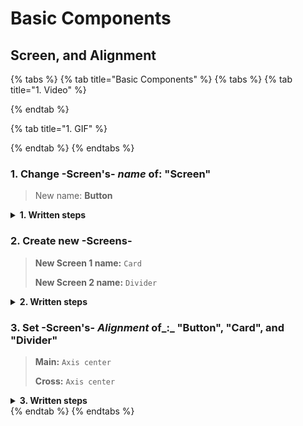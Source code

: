# Basic Components

## Screen, and Alignment

{% tabs %}
{% tab title="Basic Components" %}
{% tabs %}
{% tab title="1. Video" %}

{% endtab %}

{% tab title="1. GIF" %}

{% endtab %}
{% endtabs %}



### **1.** Change -Screen's- _name_ of: "Screen"

> &#x20;New name: **Button**

<details>

<summary><strong>1. Written steps</strong></summary>

\-Inside the Screen's _**Properties Panel**_-

#### **\[Click] the current name of the Screen and type the new one**:

* The name is located at the top of the panel, above of the _Style_ toggle.
* The new name should not contain any spaces or special characters.
* The name will be updated in the _Element Tree_ after you have \[clicked] away.

</details>



### **2.** Create new -Screens-

> **New Screen 1 name:** `Card`
>
> **New Screen 2 name:** `Divider`

<details>

<summary><strong>2. Written steps</strong></summary>

#### -Inside the _**Element Tree**_-

#### **A. \[Click]** **the **_**Create new screen button**_**:**

* The button is located at the top of the panel, above of the _Elements_ _icons_.

#### **B. \[Type] the name of the new Screen:**

* The new name should not have any spaces or special characters.
* The name will be updated in the _Element Tree_ after you have \[clicked] away.

</details>



### 3. Set -Screen's- _Alignment_ of_:_ "Button", "Card", and "Divider"

> **Main:** `Axis center`
>
> **Cross:** `Axis center`

<details>

<summary><strong>3. Written steps</strong></summary>

#### &#x20;- Inside each of the Screens' _**Properties Panel**_-

#### **A. \[Click]** **the **_**Main** Axis center_ **button,** inside the Alignment section_:_

* In the Top-Down first row of buttons, choose the Left-to-right second one.
* The items are packed  to each other toward the center.

#### **B. \[Click]** **the **_**Cross** Axis center_ **button,** inside the Alignment section_:_

* In the Top-Down second row of buttons, choose the Left-to-right second one.
* The items are packed  to each other toward the center.

</details>
{% endtab %}
{% endtabs %}

